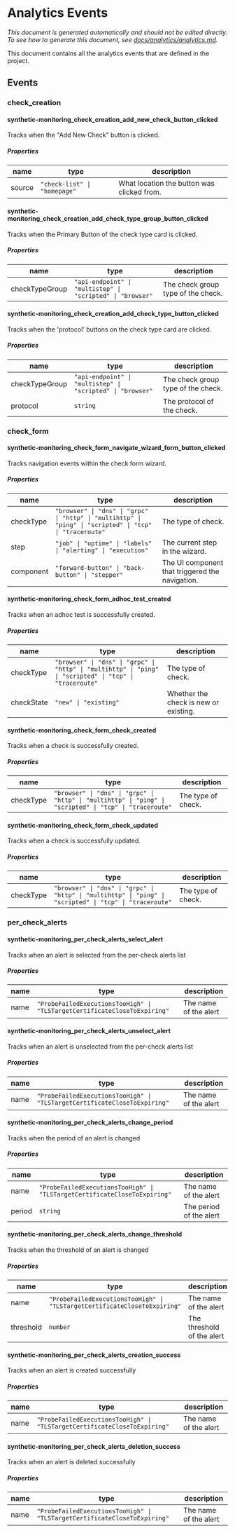# Analytics Events

_This document is generated automatically and should not be edited directly. To see how to generate this document, see [docs/analytics/analytics.md](./analytics.md#generating-the-analytics-eventsmd-file)._

This document contains all the analytics events that are defined in the project.

## Events

### check_creation

#### synthetic-monitoring_check_creation_add_new_check_button_clicked

Tracks when the "Add New Check" button is clicked.

##### Properties

| name   | type                         | description                                |
| ------ | ---------------------------- | ------------------------------------------ |
| source | `"check-list" \| "homepage"` | What location the button was clicked from. |

#### synthetic-monitoring_check_creation_add_check_type_group_button_clicked

Tracks when the Primary Button of the check type card is clicked.

##### Properties

| name           | type                                                       | description                        |
| -------------- | ---------------------------------------------------------- | ---------------------------------- |
| checkTypeGroup | `"api-endpoint" \| "multistep" \| "scripted" \| "browser"` | The check group type of the check. |

#### synthetic-monitoring_check_creation_add_check_type_button_clicked

Tracks when the 'protocol' buttons on the check type card are clicked.

##### Properties

| name           | type                                                       | description                        |
| -------------- | ---------------------------------------------------------- | ---------------------------------- |
| checkTypeGroup | `"api-endpoint" \| "multistep" \| "scripted" \| "browser"` | The check group type of the check. |
| protocol       | `string`                                                   | The protocol of the check.         |

### check_form

#### synthetic-monitoring_check_form_navigate_wizard_form_button_clicked

Tracks navigation events within the check form wizard.

##### Properties

| name      | type                                                                                                     | description                                     |
| --------- | -------------------------------------------------------------------------------------------------------- | ----------------------------------------------- |
| checkType | `"browser" \| "dns" \| "grpc" \| "http" \| "multihttp" \| "ping" \| "scripted" \| "tcp" \| "traceroute"` | The type of check.                              |
| step      | `"job" \| "uptime" \| "labels" \| "alerting" \| "execution"`                                             | The current step in the wizard.                 |
| component | `"forward-button" \| "back-button" \| "stepper"`                                                         | The UI component that triggered the navigation. |

#### synthetic-monitoring_check_form_adhoc_test_created

Tracks when an adhoc test is successfully created.

##### Properties

| name       | type                                                                                                     | description                           |
| ---------- | -------------------------------------------------------------------------------------------------------- | ------------------------------------- |
| checkType  | `"browser" \| "dns" \| "grpc" \| "http" \| "multihttp" \| "ping" \| "scripted" \| "tcp" \| "traceroute"` | The type of check.                    |
| checkState | `"new" \| "existing"`                                                                                    | Whether the check is new or existing. |

#### synthetic-monitoring_check_form_check_created

Tracks when a check is successfully created.

##### Properties

| name      | type                                                                                                     | description        |
| --------- | -------------------------------------------------------------------------------------------------------- | ------------------ |
| checkType | `"browser" \| "dns" \| "grpc" \| "http" \| "multihttp" \| "ping" \| "scripted" \| "tcp" \| "traceroute"` | The type of check. |

#### synthetic-monitoring_check_form_check_updated

Tracks when a check is successfully updated.

##### Properties

| name      | type                                                                                                     | description        |
| --------- | -------------------------------------------------------------------------------------------------------- | ------------------ |
| checkType | `"browser" \| "dns" \| "grpc" \| "http" \| "multihttp" \| "ping" \| "scripted" \| "tcp" \| "traceroute"` | The type of check. |

### per_check_alerts

#### synthetic-monitoring_per_check_alerts_select_alert

Tracks when an alert is selected from the per-check alerts list

##### Properties

| name | type                                                                      | description           |
| ---- | ------------------------------------------------------------------------- | --------------------- |
| name | `"ProbeFailedExecutionsTooHigh" \| "TLSTargetCertificateCloseToExpiring"` | The name of the alert |

#### synthetic-monitoring_per_check_alerts_unselect_alert

Tracks when an alert is unselected from the per-check alerts list

##### Properties

| name | type                                                                      | description           |
| ---- | ------------------------------------------------------------------------- | --------------------- |
| name | `"ProbeFailedExecutionsTooHigh" \| "TLSTargetCertificateCloseToExpiring"` | The name of the alert |

#### synthetic-monitoring_per_check_alerts_change_period

Tracks when the period of an alert is changed

##### Properties

| name   | type                                                                      | description             |
| ------ | ------------------------------------------------------------------------- | ----------------------- |
| name   | `"ProbeFailedExecutionsTooHigh" \| "TLSTargetCertificateCloseToExpiring"` | The name of the alert   |
| period | `string`                                                                  | The period of the alert |

#### synthetic-monitoring_per_check_alerts_change_threshold

Tracks when the threshold of an alert is changed

##### Properties

| name      | type                                                                      | description                |
| --------- | ------------------------------------------------------------------------- | -------------------------- |
| name      | `"ProbeFailedExecutionsTooHigh" \| "TLSTargetCertificateCloseToExpiring"` | The name of the alert      |
| threshold | `number`                                                                  | The threshold of the alert |

#### synthetic-monitoring_per_check_alerts_creation_success

Tracks when an alert is created successfully

##### Properties

| name | type                                                                      | description           |
| ---- | ------------------------------------------------------------------------- | --------------------- |
| name | `"ProbeFailedExecutionsTooHigh" \| "TLSTargetCertificateCloseToExpiring"` | The name of the alert |

#### synthetic-monitoring_per_check_alerts_deletion_success

Tracks when an alert is deleted successfully

##### Properties

| name | type                                                                      | description           |
| ---- | ------------------------------------------------------------------------- | --------------------- |
| name | `"ProbeFailedExecutionsTooHigh" \| "TLSTargetCertificateCloseToExpiring"` | The name of the alert |
